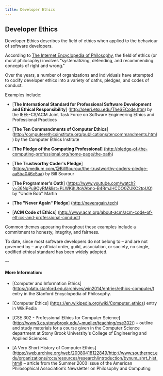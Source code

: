 ```yaml
---
title: Developer Ethics
---
```

## Developer Ethics

Developer Ethics describes the field of ethics when applied to the behaviour of software developers.

According to <a href='http://www.iep.utm.edu/ethics/' target='_blank' rel='nofollow'>The Internet Encyclopedia of Philosophy</a>, the field of ethics (or moral philosophy) involves "systematizing, defending, and recommending concepts of right and wrong." 

Over the years, a number of organizations and individuals have attempted to codify developer ethics into a variety of oaths, pledges, and codes of conduct. 

Examples include:

* [**The International Standard for Professional Software Development and Ethical Responsibility**] (http://seeri.etsu.edu/TheSECode.htm) by the IEEE-CS/ACM Joint Task Force on Software Engineering Ethics and Professional Practices

* [**The Ten Commandments of Computer Ethics**] (http://computerethicsinstitute.org/publications/tencommandments.html) by the Computer Ethics Institute

* [**The Pledge of the Computing Professional**] (http://pledge-of-the-computing-professional.org/home-page/the-oath)

* [**The Trustworthy Coder's Pledge**] (https://medium.com/@BillSourour/the-trustworthy-coders-pledge-aa5ba046c5aa) by Bill Sourour

* [**The Programmer's Oath**] (https://www.youtube.com/watch?v=36NgPu9OyRM&list=PLWKjhJtqVAbno-B4RmJHCDO0ZUKC2tpUQ) by "Uncle Bob" Martin

* [**The "Never Again" Pledge**] (http://neveragain.tech)

* [**ACM Code of Ethics**] (http://www.acm.org/about-acm/acm-code-of-ethics-and-professional-conduct)

Common themes appearing throughout these examples include a commitment to honesty, integrity, and fairness.

To date, since most software developers do not belong to – and are not governed by – any official order, guild, association, or society, no single, codified ethical standard has been widely adopted.

--

#### More Information:
* [Computer and Information Ethics] (https://plato.stanford.edu/archives/win2014/entries/ethics-computer/) entry in the Stanford Encyclopedia of Philosophy.

* [Computer Ethics] (https://en.wikipedia.org/wiki/Computer_ethics) entry in WikiPedia

* [CSE 302 - Professional Ethics for Computer Science] (http://www3.cs.stonybrook.edu/~mueller/teaching/cse302/) – outline and study materials for a course given in the Computer Science department at Stony Brook University's College of Engineering and Applied Sciences.

* [A Very Short History of Computer Ethics] (https://web.archive.org/web/20080418122849/http://www.southernct.edu/organizations/rccs/resources/research/introduction/bynum_shrt_hist.html) – article from the Summer 2000 issue of the American Philosophical Association’s Newsletter on Philosophy and Computing
